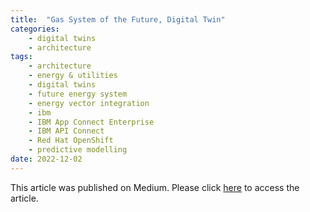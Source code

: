 ```yaml
---
title:  "Gas System of the Future, Digital Twin"
categories: 
    - digital twins
    - architecture
tags: 
    - architecture
    - energy & utilities
    - digital twins
    - future energy system
    - energy vector integration
    - ibm
    - IBM App Connect Enterprise
    - IBM API Connect
    - Red Hat OpenShift
    - predictive modelling
date: 2022-12-02
---
```


This article was published on Medium. Please click <a target="_new" href="https://jamesdhope.medium.com/gas-system-of-the-future-digital-twin-9e1622024462">here</a> to access the article.
